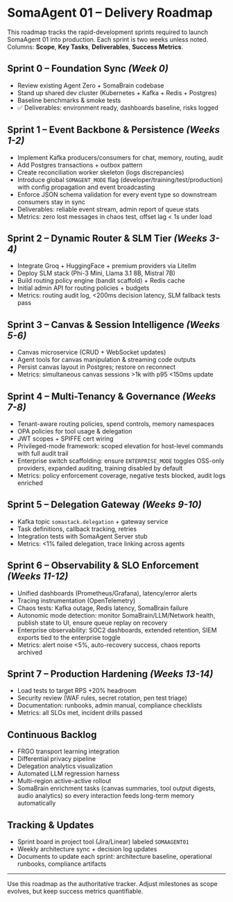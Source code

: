 # SomaAgent 01 – Delivery Roadmap

This roadmap tracks the rapid-development sprints required to launch SomaAgent 01 into production. Each sprint is two weeks unless noted. Columns: **Scope**, **Key Tasks**, **Deliverables**, **Success Metrics**.

## Sprint 0 – Foundation Sync *(Week 0)*
- Review existing Agent Zero + SomaBrain codebase
- Stand up shared dev cluster (Kubernetes + Kafka + Redis + Postgres)
- Baseline benchmarks & smoke tests
- ✅ Deliverables: environment ready, dashboards baseline, risks logged

## Sprint 1 – Event Backbone & Persistence *(Weeks 1-2)*
- Implement Kafka producers/consumers for chat, memory, routing, audit
- Add Postgres transactions + outbox pattern
- Create reconciliation worker skeleton (logs discrepancies)
- Introduce global `SOMAGENT_MODE` flag (developer/training/test/production) with config propagation and event broadcasting
- Enforce JSON schema validation for every event type so downstream consumers stay in sync
- Deliverables: reliable event stream, admin report of queue stats
- Metrics: zero lost messages in chaos test, offset lag < 1s under load

## Sprint 2 – Dynamic Router & SLM Tier *(Weeks 3-4)*
- Integrate Groq + HuggingFace + premium providers via Litellm
- Deploy SLM stack (Phi-3 Mini, Llama 3.1 8B, Mistral 7B)
- Build routing policy engine (bandit scaffold) + Redis cache
- Initial admin API for routing policies + budgets
- Metrics: routing audit log, <200ms decision latency, SLM fallback tests pass

## Sprint 3 – Canvas & Session Intelligence *(Weeks 5-6)*
- Canvas microservice (CRUD + WebSocket updates)
- Agent tools for canvas manipulation & streaming code outputs
- Persist canvas layout in Postgres; restore on reconnect
- Metrics: simultaneous canvas sessions >1k with p95 <150ms update

## Sprint 4 – Multi-Tenancy & Governance *(Weeks 7-8)*
- Tenant-aware routing policies, spend controls, memory namespaces
- OPA policies for tool usage & delegation
- JWT scopes + SPIFFE cert wiring
- Privileged-mode framework: scoped elevation for host-level commands with full audit trail
- Enterprise switch scaffolding: ensure `ENTERPRISE_MODE` toggles OSS-only providers, expanded auditing, training disabled by default
- Metrics: policy enforcement coverage, negative tests blocked, audit logs enriched

## Sprint 5 – Delegation Gateway *(Weeks 9-10)*
- Kafka topic `somastack.delegation` + gateway service
- Task definitions, callback tracking, retries
- Integration tests with SomaAgent Server stub
- Metrics: <1% failed delegation, trace linking across agents

## Sprint 6 – Observability & SLO Enforcement *(Weeks 11-12)*
- Unified dashboards (Prometheus/Grafana), latency/error alerts
- Tracing instrumentation (OpenTelemetry)
- Chaos tests: Kafka outage, Redis latency, SomaBrain failure
- Autonomic mode detection: monitor SomaBrain/LLM/Network health, publish state to UI, ensure queue replay on recovery
- Enterprise observability: SOC2 dashboards, extended retention, SIEM exports tied to the enterprise toggle
- Metrics: alert noise <5%, auto-recovery success, chaos reports archived

## Sprint 7 – Production Hardening *(Weeks 13-14)*
- Load tests to target RPS +20% headroom
- Security review (WAF rules, secret rotation, pen test triage)
- Documentation: runbooks, admin manual, compliance checklists
- Metrics: all SLOs met, incident drills passed

## Continuous Backlog
- FRGO transport learning integration
- Differential privacy pipeline
- Delegation analytics visualization
- Automated LLM regression harness
- Multi-region active-active rollout
- SomaBrain enrichment tasks (canvas summaries, tool output digests, audio analytics) so every interaction feeds long-term memory automatically

## Tracking & Updates
- Sprint board in project tool (Jira/Linear) labeled `SOMAAGENT01`
- Weekly architecture sync + decision log updates
- Documents to update each sprint: architecture baseline, operational runbooks, compliance artifacts

---
Use this roadmap as the authoritative tracker. Adjust milestones as scope evolves, but keep success metrics quantifiable.
